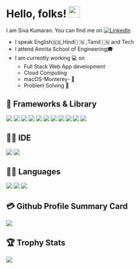 # Hello, folks! <img src="https://raw.githubusercontent.com/MartinHeinz/MartinHeinz/master/wave.gif" width="30px">

I am Siva Kumaran. You can find me on [![LinkedIn][3.2]][3]

- I speak English🇬🇧,Hindi🇮🇳 ,Tamil🇮🇳 and Tech
- I attend Amrita School of Engineering🎓 
- I am currently working 💻 on
  - Full Stack Web App development
  - Cloud Computing
  - macOS-Monterey- 
  - Problem Solving 🔧

## 🔧 Frameworks & Library
<!-- this is a pure comment. -->
![](https://img.shields.io/badge/Apollo%20GraphQL-311C87?&style=for-the-badge&logo=Apollo%20GraphQL&logoColor=white)
![](https://img.shields.io/badge/AngularJS-E23237?style=for-the-badge&logo=angularjs&logoColor=white)
![](https://img.shields.io/badge/Bootstrap-563D7C?style=for-the-badge&logo=bootstrap&logoColor=white)
![](https://img.shields.io/badge/Cypress-17202C?style=for-the-badge&logo=cypress&logoColor=white)
![](https://img.shields.io/badge/Docker-2CA5E0?style=for-the-badge&logo=docker&logoColor=white)
![](https://img.shields.io/badge/GraphQl-E10098?style=for-the-badge&logo=graphql&logoColor=white)
![](https://img.shields.io/badge/kubernetes-326ce5.svg?&style=for-the-badge&logo=kubernetes&logoColor=white)
![](https://img.shields.io/badge/React-20232A?style=for-the-badge&logo=react&logoColor=61DAFB)
![](https://img.shields.io/badge/Redux-593D88?style=for-the-badge&logo=redux&logoColor=white)
![](https://img.shields.io/badge/Ruby_on_Rails-CC0000?style=for-the-badge&logo=ruby-on-rails&logoColor=white)
![](https://img.shields.io/badge/storybook-FF4785?style=for-the-badge&logo=storybook&logoColor=white)

## 👩‍💻 IDE
![](https://img.shields.io/badge/replit-667881?style=for-the-badge&logo=replit&logoColor=white)
![](https://img.shields.io/badge/VSCode-0078D4?style=for-the-badge&logo=visual%20studio%20code&logoColor=white)

## 👩‍💻 Languages
![](https://img.shields.io/badge/TypeScript-007ACC?style=for-the-badge&logo=typescript&logoColor=white)
![](https://img.shields.io/badge/Ruby-CC342D?style=for-the-badge&logo=ruby&logoColor=white)
![](https://img.shields.io/badge/JavaScript-323330?style=for-the-badge&logo=javascript&logoColor=F7DF1E)

## 💳 Github Profile Summary Card
![](https://github-profile-summary-cards.vercel.app/api/cards/profile-details?username=sk9073&theme=default)

## 🏆 Trophy Stats
![](https://github-profile-trophy.vercel.app/?username=sk9073&theme=default)
<!-- icons without padding -->


[3.2]: https://raw.githubusercontent.com/MartinHeinz/MartinHeinz/master/linkedin-3-16.png "LinkedIn icon without padding"
[3]: https://www.linkedin.com/in/siva-kumaran/
